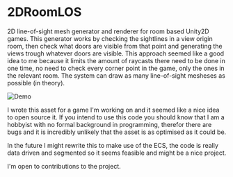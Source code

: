 # 2DRoomLOS

2D line-of-sight mesh generator and renderer for room based Unity2D games.
This generator works by checking the sightlines in a view origin room, then check what doors are visible from that point and generating the views trough whatever doors are visible. This approach seemed like a good idea to me because it limits the amount of raycasts there need to be done in one time, no need to check every corner point in the game, only the ones in the relevant room.
The system can draw as many line-of-sight mesheses as possible (in theory).

![Demo](demo.gif?raw=true)

I wrote this asset for a game I'm working on and it seemed like a nice idea to open source it. If you intend to use this code you should know that I am a hobbyist with no formal background in programming, therefor there are bugs and it is incredibly unlikely that the asset is as optimised as it could be.

In the future I might rewrite this to make use of the ECS, the code is really data driven and segmented so it seems feasible and might be a nice project.

I'm open to contributions to the project.
